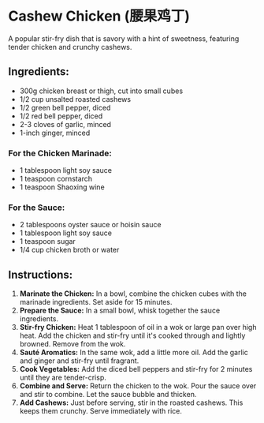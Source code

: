 
# Cashew Chicken (腰果鸡丁)

A popular stir-fry dish that is savory with a hint of sweetness, featuring tender chicken and crunchy cashews.

## Ingredients:
*   300g chicken breast or thigh, cut into small cubes
*   1/2 cup unsalted roasted cashews
*   1/2 green bell pepper, diced
*   1/2 red bell pepper, diced
*   2-3 cloves of garlic, minced
*   1-inch ginger, minced

### For the Chicken Marinade:
*   1 tablespoon light soy sauce
*   1 teaspoon cornstarch
*   1 teaspoon Shaoxing wine

### For the Sauce:
*   2 tablespoons oyster sauce or hoisin sauce
*   1 tablespoon light soy sauce
*   1 teaspoon sugar
*   1/4 cup chicken broth or water

## Instructions:
1.  **Marinate the Chicken:** In a bowl, combine the chicken cubes with the marinade ingredients. Set aside for 15 minutes.
2.  **Prepare the Sauce:** In a small bowl, whisk together the sauce ingredients.
3.  **Stir-fry Chicken:** Heat 1 tablespoon of oil in a wok or large pan over high heat. Add the chicken and stir-fry until it's cooked through and lightly browned. Remove from the wok.
4.  **Sauté Aromatics:** In the same wok, add a little more oil. Add the garlic and ginger and stir-fry until fragrant.
5.  **Cook Vegetables:** Add the diced bell peppers and stir-fry for 2 minutes until they are tender-crisp.
6.  **Combine and Serve:** Return the chicken to the wok. Pour the sauce over and stir to combine. Let the sauce bubble and thicken.
7.  **Add Cashews:** Just before serving, stir in the roasted cashews. This keeps them crunchy. Serve immediately with rice.